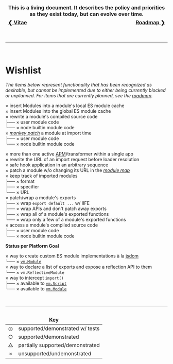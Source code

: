 <table>
  <thead><tr><td colspan=3  align=center><strong>This is a living document. It describes the policy and priorities as they exist today, but can evolve over time.</strong></td></tr></thead>
  <tfoot><tr><td align=center><a href="./vitae.md"><strong>❮&nbsp;Vitae</strong></a></td><td><img width=1000/></td><td align=center><a href="./roadmap.md"><strong>Roadmap&nbsp;❯</strong></a></td></tr></tfoot>
</table><br /><hr /><br />

# Wishlist

_The items below represent functionality that has been recognized as desirable,
but cannot be implemented due to either being currently blocked or unplanned.
For items that are currently planned, see the [roadmap](./roadmap.md)._

× insert Modules into a module's local ES module cache  
× insert Modules into the global ES module cache  
× rewrite a module's compiled source code  
├── × user module code  
└── × node builtin module code  
× [_monkey patch_](./atlas.md#monkey-patch) a module at import time  
├── × user module code  
└── × node builtin module code

× more than one active [APM](./atlas.md#apm)/transformer within a single app  
× rewrite the URL of an import request before loader resolution  
× safe hook application in an arbitrary sequence  
× patch a module w/o changing its URL in the
[_module map_](./atlas.md#module-map)  
× keep track of imported modules  
├── × format  
├── × specifier  
└── × URL  
× patch/wrap a module's exports  
├── × wrap `export default ...` w/ IIFE  
├── × wrap APIs and don't patch away exports  
├── × wrap all of a module's exported functions  
└── × wrap only a few of a module's exported functions  
× access a module's compiled source code  
├── × user module code  
└── × node builtin module code

**Status per Platform Goal**

× way to create custom ES module implementations à la
[jsdom](https://github.com/jsdom/jsdom)  
└── × [`vm.Module`](https://nodejs.org/api/vm.html#vm_class_vm_module)  
× way to declare a list of exports and expose a reflection API to them  
└── × `vm.ReflectiveModule`  
× way to intercept `import()`  
├── × available to
[`vm.Script`](https://nodejs.org/api/vm.html#vm_class_vm_script)  
└── × available to
[`vm.Module`](https://nodejs.org/api/vm.html#vm_class_vm_module)

<br /><hr />

<table style="overflow: visible">
  <thead style="overflow: visible">
    <tr style="overflow: visible"><td colspan=3 align=center><strong>Key</strong></td><img width=1000/></tr>
  </thead>
  <tbody>
    <tr><td align=center>◎</td><td>supported/demonstrated w/ tests</td></tr>
    <tr><td align=center>○</td><td>supported/demonstrated</td></tr>
    <tr><td align=center>△</td><td>partially supported/demonstrated</td></tr>
    <tr><td align=center>×</td><td>unsupported/undemonstrated</td></tr>
  </tbody>
</table>
